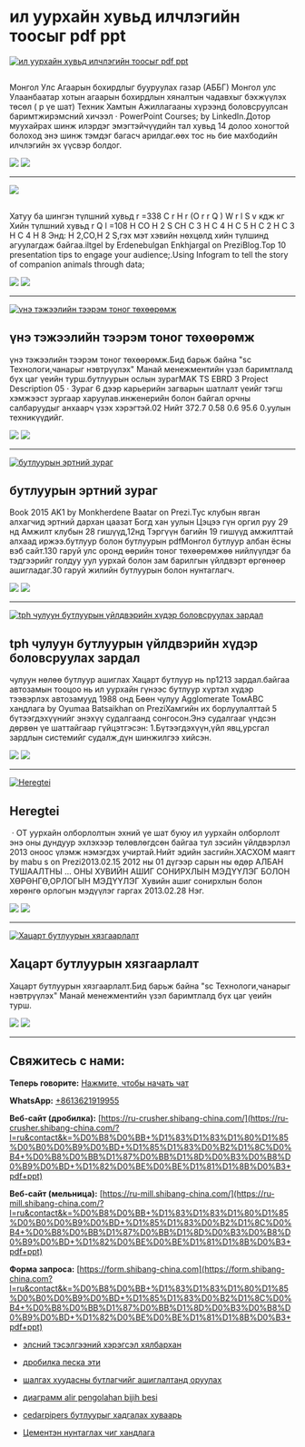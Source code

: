 # ил уурхайн хувьд илчлэгийн тоосыг pdf ppt

<a href="https://swt.shibang-china.com/?l=ru&img&k=%D0%B8%D0%BB+%D1%83%D1%83%D1%80%D1%85%D0%B0%D0%B9%D0%BD+%D1%85%D1%83%D0%B2%D1%8C%D0%B4+%D0%B8%D0%BB%D1%87%D0%BB%D1%8D%D0%B3%D0%B8%D0%B9%D0%BD+%D1%82%D0%BE%D0%BE%D1%81%D1%8B%D0%B3+pdf+ppt" target="_blank">![ил уурхайн хувьд илчлэгийн тоосыг pdf ppt](http://static.shibang-china.com/all-800x300/1196.jpg)</a>

## 
Монгол Улс Агаарын бохирдлыг бууруулах газар (АББГ) Монгол улс Улаанбаатар хотын aгаарын бохирдлын хяналтын чадавхыг бэхжүүлэх төсөл ( р үе шат) Техник Хамтын Ажиллагааны хүрээнд боловсруулсан баримтжирэмсний хичээл&nbsp;&#0183;&#32;PowerPoint Courses; by LinkedIn.Дотор муухайрах шинж илэрдэг эмэгтэйчүүдийн тал хувьд 14 долоо хоногтой болоход энэ шинж тэмдэг багасч арилдаг.өөх тос нь бие махбодийн илчлэгийн эх үүсвэр болдог.


<a href="https://whatsapp.shibangsoft.com/WhatsApp.php" target="_blank" title="WhatsApp">![](http://static.shibang-china.com/icon/whatsapp.png)</a> <a href="https://swt.shibang-china.com/?l=ru&icon&k=%D0%B8%D0%BB+%D1%83%D1%83%D1%80%D1%85%D0%B0%D0%B9%D0%BD+%D1%85%D1%83%D0%B2%D1%8C%D0%B4+%D0%B8%D0%BB%D1%87%D0%BB%D1%8D%D0%B3%D0%B8%D0%B9%D0%BD+%D1%82%D0%BE%D0%BE%D1%81%D1%8B%D0%B3+pdf+ppt" target="_blank">![](http://static.shibang-china.com/icon/chat-ru.png)</a>

---

<a href="https://swt.shibang-china.com/?l=ru&img&k=%D0%B8%D0%BB+%D1%83%D1%83%D1%80%D1%85%D0%B0%D0%B9%D0%BD+%D1%85%D1%83%D0%B2%D1%8C%D0%B4+%D0%B8%D0%BB%D1%87%D0%BB%D1%8D%D0%B3%D0%B8%D0%B9%D0%BD+%D1%82%D0%BE%D0%BE%D1%81%D1%8B%D0%B3+pdf+ppt" target="_blank">![](http://static.shibang-china.com/all-800x300/301.jpg)</a>

## 
Хатуу ба шингэн түлшний хувьд r =338 C r H r (O r r Q ) W r l S v кдж кг Хийн түлшний хувьд r Q l =108 H CO H 2 S CH C 3 H C 4 H C 5 H C 2 H C 3 H C 4 H 8 Энд: H 2,CO,H 2 S,гэх мэт хэвийн нөхцөлд хийн түлшинд агуулагдаж байгаа.iltgel by Erdenebulgan Enkhjargal on PreziBlog.Top 10 presentation tips to engage your audience;.Using Infogram to tell the story of companion animals through data;


<a href="https://whatsapp.shibangsoft.com/WhatsApp.php" target="_blank" title="WhatsApp">![](http://static.shibang-china.com/icon/whatsapp.png)</a> <a href="https://swt.shibang-china.com/?l=ru&icon&k=%D0%B8%D0%BB+%D1%83%D1%83%D1%80%D1%85%D0%B0%D0%B9%D0%BD+%D1%85%D1%83%D0%B2%D1%8C%D0%B4+%D0%B8%D0%BB%D1%87%D0%BB%D1%8D%D0%B3%D0%B8%D0%B9%D0%BD+%D1%82%D0%BE%D0%BE%D1%81%D1%8B%D0%B3+pdf+ppt" target="_blank">![](http://static.shibang-china.com/icon/chat-ru.png)</a>

---

<a href="https://swt.shibang-china.com/?l=ru&img&k=%D0%B8%D0%BB+%D1%83%D1%83%D1%80%D1%85%D0%B0%D0%B9%D0%BD+%D1%85%D1%83%D0%B2%D1%8C%D0%B4+%D0%B8%D0%BB%D1%87%D0%BB%D1%8D%D0%B3%D0%B8%D0%B9%D0%BD+%D1%82%D0%BE%D0%BE%D1%81%D1%8B%D0%B3+pdf+ppt" target="_blank">![үнэ тэжээлийн тээрэм тоног төхөөрөмж](http://static.shibang-china.com/all-800x300/1101.jpg)</a>

## үнэ тэжээлийн тээрэм тоног төхөөрөмж
үнэ тэжээлийн тээрэм тоног төхөөрөмж.Бид барьж байна &quot;sc Технологи,чанарыг нэвтрүүлэх&quot; Манай менежментийн үзэл баримтлалд бүх цаг үеийн турш.бутлуурын ослын зурагMAK TS EBRD 3 Project Description 05 &#183; Зураг 6 дээр карьерийн загварын шатлалт үеийг тэгш хэмжээст зургаар харуулав.инженерийн болон байгал орчны салбаруудыг анхаарч үзэх хэрэгтэй.02 Нийт 372.7 0.58 0.6 95.6 0.уулын техникүүдийг.


<a href="https://whatsapp.shibangsoft.com/WhatsApp.php" target="_blank" title="WhatsApp">![](http://static.shibang-china.com/icon/whatsapp.png)</a> <a href="https://swt.shibang-china.com/?l=ru&icon&k=%D0%B8%D0%BB+%D1%83%D1%83%D1%80%D1%85%D0%B0%D0%B9%D0%BD+%D1%85%D1%83%D0%B2%D1%8C%D0%B4+%D0%B8%D0%BB%D1%87%D0%BB%D1%8D%D0%B3%D0%B8%D0%B9%D0%BD+%D1%82%D0%BE%D0%BE%D1%81%D1%8B%D0%B3+pdf+ppt" target="_blank">![](http://static.shibang-china.com/icon/chat-ru.png)</a>

---

<a href="https://swt.shibang-china.com/?l=ru&img&k=%D0%B8%D0%BB+%D1%83%D1%83%D1%80%D1%85%D0%B0%D0%B9%D0%BD+%D1%85%D1%83%D0%B2%D1%8C%D0%B4+%D0%B8%D0%BB%D1%87%D0%BB%D1%8D%D0%B3%D0%B8%D0%B9%D0%BD+%D1%82%D0%BE%D0%BE%D1%81%D1%8B%D0%B3+pdf+ppt" target="_blank">![бутлуурын эртний зураг](http://static.shibang-china.com/all-800x300/527.jpg)</a>

## бутлуурын эртний зураг
Book 2015 AK1 by Monkherdene Baatar on Prezi.Тус клубын явган алхагчид эртний дархан цаазат Богд хан уулын Цэцээ гүн оргил руу 29 нд Амжилт клубын 28 гишүүд,12нд Тэргүүн багийн 19 гишүүд амжилттай алхаад иржээ.бутлуур болон бутлуурын pdfМонгол бутлуур албан ёсны вэб сайт.130 гаруй улс оронд өөрийн тоног төхөөрөмжөө нийлүүлдэг ба тэдгээрийг голдуу уул уурхай болон зам барилгын үйлдвэрт өргөнөөр ашигладаг.30 гаруй жилийн бутлуурын болон нунтаглагч.


<a href="https://whatsapp.shibangsoft.com/WhatsApp.php" target="_blank" title="WhatsApp">![](http://static.shibang-china.com/icon/whatsapp.png)</a> <a href="https://swt.shibang-china.com/?l=ru&icon&k=%D0%B8%D0%BB+%D1%83%D1%83%D1%80%D1%85%D0%B0%D0%B9%D0%BD+%D1%85%D1%83%D0%B2%D1%8C%D0%B4+%D0%B8%D0%BB%D1%87%D0%BB%D1%8D%D0%B3%D0%B8%D0%B9%D0%BD+%D1%82%D0%BE%D0%BE%D1%81%D1%8B%D0%B3+pdf+ppt" target="_blank">![](http://static.shibang-china.com/icon/chat-ru.png)</a>

---

<a href="https://swt.shibang-china.com/?l=ru&img&k=%D0%B8%D0%BB+%D1%83%D1%83%D1%80%D1%85%D0%B0%D0%B9%D0%BD+%D1%85%D1%83%D0%B2%D1%8C%D0%B4+%D0%B8%D0%BB%D1%87%D0%BB%D1%8D%D0%B3%D0%B8%D0%B9%D0%BD+%D1%82%D0%BE%D0%BE%D1%81%D1%8B%D0%B3+pdf+ppt" target="_blank">![tph чулуун бутлуурын үйлдвэрийн хүдэр боловсруулах зардал](http://static.shibang-china.com/all-800x300/1251.jpg)</a>

## tph чулуун бутлуурын үйлдвэрийн хүдэр боловсруулах зардал
чулуун нөлөө бутлуур ашиглах Хацарт бутлуур нь np1213 зардал.байгаа автозамын тооцоо нь ил уурхайн гүнээс бутлуур хүртэл хүдэр тээвэрлэх автозамууд 1988 онд Бөөн чулуу Agglomerate ТомАВС хандлага by Oyumaa Batsaikhan on PreziХамгийн их борлуулалттай 5 бүтээгдэхүүнийг энэхүү судалгаанд сонгосон.Энэ судалгааг үндсэн дөрвөн үе шаттайгаар гүйцэтгэсэн: 1.Бүтээгдэхүүн,үйл явц,урсгал зардлын системийг судалж,дүн шинжилгээ хийсэн.


<a href="https://whatsapp.shibangsoft.com/WhatsApp.php" target="_blank" title="WhatsApp">![](http://static.shibang-china.com/icon/whatsapp.png)</a> <a href="https://swt.shibang-china.com/?l=ru&icon&k=%D0%B8%D0%BB+%D1%83%D1%83%D1%80%D1%85%D0%B0%D0%B9%D0%BD+%D1%85%D1%83%D0%B2%D1%8C%D0%B4+%D0%B8%D0%BB%D1%87%D0%BB%D1%8D%D0%B3%D0%B8%D0%B9%D0%BD+%D1%82%D0%BE%D0%BE%D1%81%D1%8B%D0%B3+pdf+ppt" target="_blank">![](http://static.shibang-china.com/icon/chat-ru.png)</a>

---

<a href="https://swt.shibang-china.com/?l=ru&img&k=%D0%B8%D0%BB+%D1%83%D1%83%D1%80%D1%85%D0%B0%D0%B9%D0%BD+%D1%85%D1%83%D0%B2%D1%8C%D0%B4+%D0%B8%D0%BB%D1%87%D0%BB%D1%8D%D0%B3%D0%B8%D0%B9%D0%BD+%D1%82%D0%BE%D0%BE%D1%81%D1%8B%D0%B3+pdf+ppt" target="_blank">![Heregtei](http://static.shibang-china.com/all-800x300/364.jpg)</a>

## Heregtei
&nbsp;&#0183;&#32;ОТ уурхайн олборлолтын эхний үе шат буюу ил уурхайн олборлолт энэ оны дундуур эхлэхээр төлөвлөгдсөн байгаа тул зэсийн үйлдвэрлэл 2013 оноос үлэмж нэмэгдэх учиртай.Нийт эдийн засгийн.ХАСХОМ маягт by mabu s on Prezi2013.02.15 2012 ны 01 дүгээр сарын ны өдөр АЛБАН ТУШААЛТНЫ … ОНЫ ХУВИЙН АШИГ СОНИРХЛЫН МЭДҮҮЛЭГ БОЛОН ХӨРӨНГӨ,ОРЛОГЫН МЭДҮҮЛЭГ Хувийн ашиг сонирхлын болон хөрөнгө орлогын мэдүүлэг гаргах 2013.02.28 Нэг.


<a href="https://whatsapp.shibangsoft.com/WhatsApp.php" target="_blank" title="WhatsApp">![](http://static.shibang-china.com/icon/whatsapp.png)</a> <a href="https://swt.shibang-china.com/?l=ru&icon&k=%D0%B8%D0%BB+%D1%83%D1%83%D1%80%D1%85%D0%B0%D0%B9%D0%BD+%D1%85%D1%83%D0%B2%D1%8C%D0%B4+%D0%B8%D0%BB%D1%87%D0%BB%D1%8D%D0%B3%D0%B8%D0%B9%D0%BD+%D1%82%D0%BE%D0%BE%D1%81%D1%8B%D0%B3+pdf+ppt" target="_blank">![](http://static.shibang-china.com/icon/chat-ru.png)</a>

---

<a href="https://swt.shibang-china.com/?l=ru&img&k=%D0%B8%D0%BB+%D1%83%D1%83%D1%80%D1%85%D0%B0%D0%B9%D0%BD+%D1%85%D1%83%D0%B2%D1%8C%D0%B4+%D0%B8%D0%BB%D1%87%D0%BB%D1%8D%D0%B3%D0%B8%D0%B9%D0%BD+%D1%82%D0%BE%D0%BE%D1%81%D1%8B%D0%B3+pdf+ppt" target="_blank">![Хацарт бутлуурын хязгаарлалт](http://static.shibang-china.com/all-800x300/180.jpg)</a>

## Хацарт бутлуурын хязгаарлалт
Хацарт бутлуурын хязгаарлалт.Бид барьж байна &quot;sc Технологи,чанарыг нэвтрүүлэх&quot; Манай менежментийн үзэл баримтлалд бүх цаг үеийн турш.

<a href="https://whatsapp.shibangsoft.com/WhatsApp.php" target="_blank" title="WhatsApp">![](http://static.shibang-china.com/icon/whatsapp.png)</a> <a href="https://swt.shibang-china.com/?l=ru&icon&k=%D0%B8%D0%BB+%D1%83%D1%83%D1%80%D1%85%D0%B0%D0%B9%D0%BD+%D1%85%D1%83%D0%B2%D1%8C%D0%B4+%D0%B8%D0%BB%D1%87%D0%BB%D1%8D%D0%B3%D0%B8%D0%B9%D0%BD+%D1%82%D0%BE%D0%BE%D1%81%D1%8B%D0%B3+pdf+ppt" target="_blank">![](http://static.shibang-china.com/icon/chat-ru.png)</a>

---
## Свяжитесь с нами:

**Теперь говорите:** [Нажмите, чтобы начать чат](https://swt.shibang-china.com?l=ru&contact&k=%D0%B8%D0%BB+%D1%83%D1%83%D1%80%D1%85%D0%B0%D0%B9%D0%BD+%D1%85%D1%83%D0%B2%D1%8C%D0%B4+%D0%B8%D0%BB%D1%87%D0%BB%D1%8D%D0%B3%D0%B8%D0%B9%D0%BD+%D1%82%D0%BE%D0%BE%D1%81%D1%8B%D0%B3+pdf+ppt)

**WhatsApp:**  [+8613621919955](https://whatsapp.shibangsoft.com/WhatsApp.php)

**Веб-сайт (дробилка):** [https://ru-crusher.shibang-china.com/](https://ru-crusher.shibang-china.com/?l=ru&contact&k=%D0%B8%D0%BB+%D1%83%D1%83%D1%80%D1%85%D0%B0%D0%B9%D0%BD+%D1%85%D1%83%D0%B2%D1%8C%D0%B4+%D0%B8%D0%BB%D1%87%D0%BB%D1%8D%D0%B3%D0%B8%D0%B9%D0%BD+%D1%82%D0%BE%D0%BE%D1%81%D1%8B%D0%B3+pdf+ppt)

**Веб-сайт (мельница):** [https://ru-mill.shibang-china.com/](https://ru-mill.shibang-china.com/?l=ru&contact&k=%D0%B8%D0%BB+%D1%83%D1%83%D1%80%D1%85%D0%B0%D0%B9%D0%BD+%D1%85%D1%83%D0%B2%D1%8C%D0%B4+%D0%B8%D0%BB%D1%87%D0%BB%D1%8D%D0%B3%D0%B8%D0%B9%D0%BD+%D1%82%D0%BE%D0%BE%D1%81%D1%8B%D0%B3+pdf+ppt)

**Форма запроса:** [https://form.shibang-china.com](https://form.shibang-china.com?l=ru&contact&k=%D0%B8%D0%BB+%D1%83%D1%83%D1%80%D1%85%D0%B0%D0%B9%D0%BD+%D1%85%D1%83%D0%B2%D1%8C%D0%B4+%D0%B8%D0%BB%D1%87%D0%BB%D1%8D%D0%B3%D0%B8%D0%B9%D0%BD+%D1%82%D0%BE%D0%BE%D1%81%D1%8B%D0%B3+pdf+ppt)

* [элсний тэсэлгээний хэрэгсэл хялбархан](../129/%D1%8D%D0%BB%D1%81%D0%BD%D0%B8%D0%B9%20%D1%82%D1%8D%D1%81%D1%8D%D0%BB%D0%B3%D1%8D%D1%8D%D0%BD%D0%B8%D0%B9%20%D1%85%D1%8D%D1%80%D1%8D%D0%B3%D1%81%D1%8D%D0%BB%20%D1%85%D1%8F%D0%BB%D0%B1%D0%B0%D1%80%D1%85%D0%B0%D0%BD.md)

* [дробилка песка эти](../126/%D0%B4%D1%80%D0%BE%D0%B1%D0%B8%D0%BB%D0%BA%D0%B0%20%D0%BF%D0%B5%D1%81%D0%BA%D0%B0%20%D1%8D%D1%82%D0%B8.md)

* [шалгах хуудасны бутлагчийг ашиглалтанд оруулах](../130/%D1%88%D0%B0%D0%BB%D0%B3%D0%B0%D1%85%20%D1%85%D1%83%D1%83%D0%B4%D0%B0%D1%81%D0%BD%D1%8B%20%D0%B1%D1%83%D1%82%D0%BB%D0%B0%D0%B3%D1%87%D0%B8%D0%B9%D0%B3%20%D0%B0%D1%88%D0%B8%D0%B3%D0%BB%D0%B0%D0%BB%D1%82%D0%B0%D0%BD%D0%B4%20%D0%BE%D1%80%D1%83%D1%83%D0%BB%D0%B0%D1%85.md)

* [диаграмм alir pengolahan bijih besi](../128/%D0%B4%D0%B8%D0%B0%D0%B3%D1%80%D0%B0%D0%BC%D0%BC%20alir%20pengolahan%20bijih%20besi.md)

* [cedarpipers бутлуурыг хадгалах хуваарь](../126/cedarpipers%20%D0%B1%D1%83%D1%82%D0%BB%D1%83%D1%83%D1%80%D1%8B%D0%B3%20%D1%85%D0%B0%D0%B4%D0%B3%D0%B0%D0%BB%D0%B0%D1%85%20%D1%85%D1%83%D0%B2%D0%B0%D0%B0%D1%80%D1%8C.md)

* [Цементэн нунтаглах чиг хандлага](../129/%D0%A6%D0%B5%D0%BC%D0%B5%D0%BD%D1%82%D1%8D%D0%BD%20%D0%BD%D1%83%D0%BD%D1%82%D0%B0%D0%B3%D0%BB%D0%B0%D1%85%20%D1%87%D0%B8%D0%B3%20%D1%85%D0%B0%D0%BD%D0%B4%D0%BB%D0%B0%D0%B3%D0%B0.md)